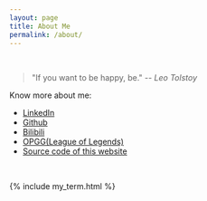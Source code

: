 ```yaml
---
layout: page
title: About Me
permalink: /about/
---
```


<div class='my-terminal'></div>
    
<br>

> "If you want to be happy, be." 
> --<cite> Leo Tolstoy </cite>


Know more about me:
+ [LinkedIn](https://www.linkedin.com/in/yanfu-guo/)
+ [Github](https://github.com/epigone707)
+ [Bilibili](https://space.bilibili.com/38966726)
+ [OPGG(League of Legends)](https://na.op.gg/summoners/na/AsiaNO1Support)
+ [Source code of this website](https://github.com/epigone707/epigone707.github.io)

<br/>
<!-- <script src="https://utteranc.es/client.js"
        repo="epigone707/epigone707.github.io"
        issue-term="pathname"
        theme="github-light"
        crossorigin="anonymous"
        async>
</script> -->
<!-- <div id="light-mode">
<script src="https://utteranc.es/client.js"
        repo="epigone707/epigone707.github.io"
        issue-term="pathname"
        theme="github-light"
        crossorigin="anonymous"
        async>
</script>
</div> -->
<div id="utterances-widget">
</div>
<script>
  addUtterances();
</script>

<!-- <script>
  openterminal();
</script> -->
{% include my_term.html %}


<!-- <div id="dark-mode">
<script src="https://utteranc.es/client.js"
        repo="epigone707/epigone707.github.io"
        issue-term="pathname"
        theme="github-dark"
        crossorigin="anonymous"
        async>
</script>
  </div> -->
